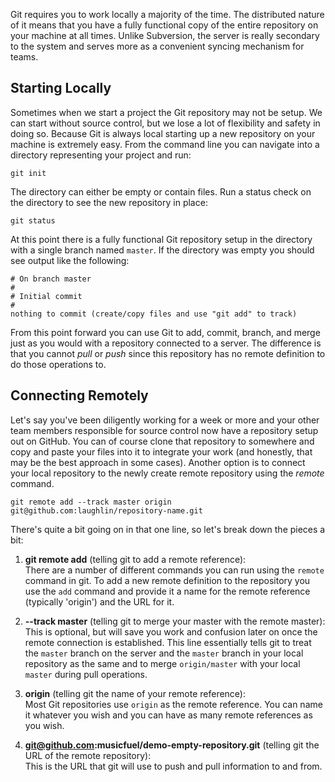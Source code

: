 Git requires you to work locally a majority of the time. The distributed nature of it means that you have a fully functional copy of the entire repository on your machine at all times. Unlike Subversion, the server is really secondary to the system and serves more as a convenient syncing mechanism for teams.

Starting Locally
---------------

Sometimes when we start a project the Git repository may not be setup. We can start without source control, but we lose a lot of flexibility and safety in doing so. Because Git is always local starting up a new repository on your machine is extremely easy. From the command line you can navigate into a directory representing your project and run:

`git init`

The directory can either be empty or contain files. Run a status check on the directory to see the new repository in place:

`git status`

At this point there is a fully functional Git repository setup in the directory with a single branch named `master`. If the directory was empty you should see output like the following:

    # On branch master
    #
    # Initial commit
    #
    nothing to commit (create/copy files and use "git add" to track)

From this point forward you can use Git to add, commit, branch, and merge just as you would with a repository connected to a server. The difference is that you cannot *pull* or *push* since this repository has no remote definition to do those operations to.

Connecting Remotely
-------------------

Let's say you've been diligently working for a week or more and your other team members responsible for source control now have a repository setup out on GitHub. You can of course clone that repository to somewhere and copy and paste your files into it to integrate your work (and honestly, that may be the best approach in some cases). Another option is to connect your local repository to the newly create remote repository using the *remote* command. 

`git remote add --track master origin git@github.com:laughlin/repository-name.git`

There's quite a bit going on in that one line, so let's break down the pieces a bit:

1. **git remote add** (telling git to add a remote reference):<br/>There are a number of different commands you can run using the `remote` command in git. To add a new remote definition to the repository you use the `add` command and provide it a name for the remote reference (typically 'origin') and the URL  for it.

2. **--track master** (telling git to merge your master with the remote master):<br/>This is optional, but will save you work and confusion later on once the remote connection is established. This line essentially tells git to treat the `master` branch on the server and the `master` branch in your local repository as the same and to merge `origin/master` with your local `master` during pull operations.

3. **origin** (telling git the name of your remote reference):<br/>Most Git repositories use `origin` as the remote reference. You can name it whatever you wish and you can have as many remote references as you wish.

4. **git@github.com:musicfuel/demo-empty-repository.git** (telling git the URL of the remote repository):<br/>This is the URL that git will use to push and pull information to and from.

